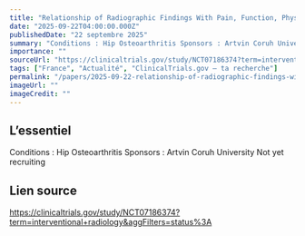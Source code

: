 ```yaml
---
title: "Relationship of Radiographic Findings With Pain, Function, Physical Performance and Balance"
date: "2025-09-22T04:00:00.000Z"
publishedDate: "22 septembre 2025"
summary: "Conditions : Hip Osteoarthritis Sponsors : Artvin Coruh University Not yet recruiting"
importance: ""
sourceUrl: "https://clinicaltrials.gov/study/NCT07186374?term=interventional+radiology&aggFilters=status%3A"
tags: ["France", "Actualité", "ClinicalTrials.gov — ta recherche"]
permalink: "/papers/2025-09-22-relationship-of-radiographic-findings-with-pain-function-physical-performance-and-balance"
imageUrl: ""
imageCredit: ""
---
```


## L’essentiel

Conditions : Hip Osteoarthritis Sponsors : Artvin Coruh University Not yet recruiting

## Lien source

https://clinicaltrials.gov/study/NCT07186374?term=interventional+radiology&aggFilters=status%3A
